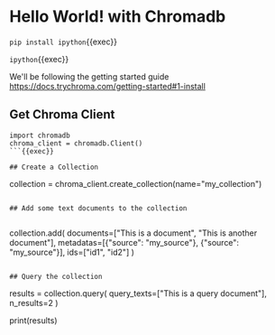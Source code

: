 # Hello World! with Chromadb

`pip install ipython`{{exec}}

`ipython`{{exec}}

We'll be following the getting started guide https://docs.trychroma.com/getting-started#1-install

## Get Chroma Client

```
import chromadb
chroma_client = chromadb.Client()
```{{exec}}

## Create a Collection

```
collection = chroma_client.create_collection(name="my_collection")
```{{exec}}

## Add some text documents to the collection


```
collection.add(
    documents=["This is a document", "This is another document"],
    metadatas=[{"source": "my_source"}, {"source": "my_source"}],
    ids=["id1", "id2"]
)
```{{exec}}

## Query the collection

```
results = collection.query(
    query_texts=["This is a query document"],
    n_results=2
)

print(results)
```{{exec}}

